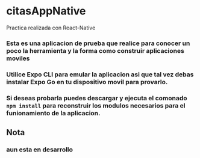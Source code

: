 # citasAppNative
Practica realizada con  React-Native

### Esta es una aplicacion de prueba que realice para conocer un poco la herramienta y la forma como construir aplicaciones moviles
### Utilice Expo CLI para emular la aplicacion asi que tal vez debas instalar Expo Go en tu dispositivo movil para provarlo.

### Si deseas probarla puedes descargar y ejecuta el comonado ``npm install`` para reconstruir los modulos necesarios para el funionamiento de la aplicacion.


## Nota
### aun esta en desarrollo 
